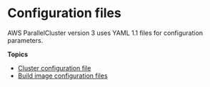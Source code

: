 # Configuration files<a name="configuration-v3"></a>

AWS ParallelCluster version 3 uses YAML 1\.1 files for configuration parameters\.

**Topics**
+ [Cluster configuration file](cluster-configuration-file-v3.md)
+ [Build image configuration files](image-builder-configuration-file-v3.md)